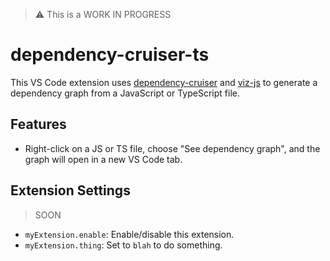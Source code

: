 > ⚠️ This is a WORK IN PROGRESS

# dependency-cruiser-ts

This VS Code extension uses [dependency-cruiser](https://github.com/sverweij/dependency-cruiser) and [viz-js](https://github.com/mdaines/viz-js) to generate a dependency graph from a JavaScript or TypeScript file.

## Features

- Right-click on a JS or TS file, choose "See dependency graph", and the graph will open in a new VS Code tab.

## Extension Settings

> SOON
* `myExtension.enable`: Enable/disable this extension.
* `myExtension.thing`: Set to `blah` to do something.